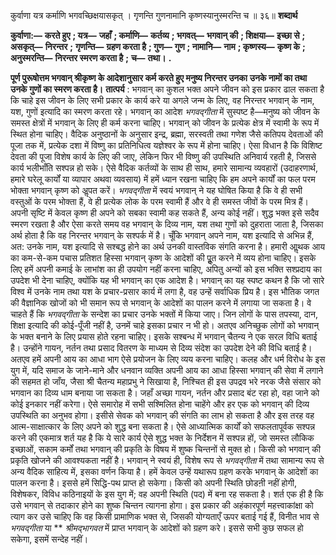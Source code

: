  

कुर्वाणा यत्र कर्माणि भगवच्छिक्षयासकृत् । गृणन्ति गुणनामानि कृष्णस्यानुस्मरन्ति च ॥ ३६॥ **शब्दार्थ** 

**कुर्वाणा:—** **करते हुए** **; यत्र—** **जहाँ** **; कर्माणि—** **कर्तव्य** **; भगवत्—** **भगवान् की** **; शिक्षया—** **इच्छा से** **; असकृत्—** **निरन्तर** **;** **गृणन्ति—** **ग्रहण करता है** **; गुण—** **गुण** **; नामानि—** **नाम** **; कृष्णस्य—** **कृष्ण के** **; अनुस्मरन्ति—** **निरन्तर स्मरण करता है** **;** **च—** **तथा।** **.** 

**पूर्ण पुरूषोत्तम भगवान् श्रीकृष्ण के आदेशानुसार कर्म करते हुए मनुष्य निरन्तर उनका** **उनके नामों का तथा उनके गुणों का स्मरण करता है।** **तात्पर्य** : भगवान् का कुशल भक्त अपने जीवन को इस प्रकार ढाल सकता है कि चाहे इस जीवन के लिए सभी प्रकार के कार्य करे या अगले जन्म के लिए, वह निरन्तर भगवान् के नाम, यश, गुणों इत्यादि का स्मरण करता रहे। भगवान् का आदेश *भगवद्गीता* में सुस्पष्ट है—मनुष्य को जीवन के समस्त क्षेत्रों में भगवान् के लिए ही कर्म करना चाहिए। भगवान् को जीवन के प्रत्येक क्षेत्र में स्वामी के रूप में स्थित होना चाहिए। वैदिक अनुष्ठानों के अनुसार इन्द्र, ब्रह्मा, सरस्वती तथा गणेश जैसे कतिपय देवताओं की पूजा तक में, प्रत्येक दशा में विष्णु का प्रतिनिधित्व यज्ञेश्वर के रूप में होना चाहिए। ऐसा विधान है कि विशिष्ट देवता की पूजा विशेष कार्य के लिए की जाए, लेकिन फिर भी विष्णु की उपस्थिति अनिवार्य रहती है, जिससे कार्य भलीभाँति सश्पन्न हो सके। ऐसे वैदिक कर्तव्यों के साथ ही साथ, हमारे सामान्य व्यवहारों (उदाहरणार्थ, हमारे घरेलू कार्यों या व्यापार अथवा व्यवसाय) में हमें ध्यान रखना चाहिए कि हम अपने कार्यों का फल परम भोक्ता भगवान् कृष्ण को अॢपत करें। *भगवद्गीता* में स्वयं भगवान् ने यह घोषित किया है कि वे ही सभी वस्तुओं के परम भोक्ता हैं, वे ही प्रत्येक लोक के परम स्वामी हैं और वे ही समस्त जीवों के परम मित्र हैं। अपनी सृष्टि में केवल कृष्ण ही अपने को सबका स्वामी कह सकते हैं, अन्य कोई नहीं। शुद्ध भक्त इसे सदैव स्मरण रखता है और ऐसा करते समय वह भगवान् के दिव्य नाम, यश तथा गुणों को दुहराता जाता है, जिसका अर्थ होता है कि वह निरन्तर भगवान् के सश्पर्क में है। चूँकि भगवान् अपने नाम, यश इत्यादि से अभिन्न हैं, अत: उनके नाम, यश इत्यादि से सश्बद्ध होने का अर्थ उनकी वास्तविक संगति करना है। हमारी आॢथक आय का कम-से-कम पचास प्रतिशत हिस्सा भगवान् कृष्ण के आदेशों की पूॢत करने में व्यय होना चाहिए। इसके लिए हमें अपनी कमाई के लाभांश का ही उपयोग नहीं करना चाहिए, अपितु अन्यों को इस भक्ति सश्प्रदाय का उपदेश भी देना चाहिए, क्योंकि यह भी भगवान् का एक आदेश है। भगवान् का यह स्पष्ट कथन है कि जो सारे विश्व में उनके नाम तथा यश के प्रचार-प्रसार कार्य में लगा है, वह उन्हें सर्वाधिक प्रिय है। इस भौतिक जगत की वैज्ञानिक खोजों को भी समान रूप से भगवान् के आदेशों का पालन करने में लगाया जा सकता है। वे चाहते हैं कि *भगवद्गीता* के सन्देश का प्रचार उनके भक्तों में किया जाए। जिन लोगों के पास तपस्या, दान, शिक्षा इत्यादि की कोई-पूँजी नहीं है, उनमें चाहे इसका प्रचार न भी हो। अतएव अनिच्छुक लोगों को भगवान् के भक्त बनाने के लिए प्रयास होते रहना चाहिए। इसके सश्बन्ध में भगवान् चैतन्य ने एक सरल विधि बताई है। उन्होंने गायन, नर्तन तथा प्रसाद वितरण के माध्यम से दिव्य संदेश का उपदेश देने की विधि बताई है। अतएव हमें अपनी आय का आधा भाग ऐसे प्रयोजन के लिए व्यय करना चाहिए। कलह और धर्म विरोध के इस युग में, यदि समाज के जाने-माने और धनवान व्यक्ति अपनी आय का आधा हिस्सा भगवान् की सेवा में लगाने की सहमत हो जाँय, जैसा श्री चैतन्य महाप्रभु ने सिखाया है, निश्चित ही इस उपद्रव भरे नरक जैसे संसार को भगवान का दिव्य धाम बनाया जा सकता है। जहाँ अच्छा गायन, नर्तन और प्रसाद बंट रहा हो, वहा जाने को कोई इनकार नहीं करेगा। ऐसे समारोह में सभी सश्मिलित होना चाहेंगे और हर एक को भगवान् की दिव्य उपस्थिति का अनुभव होगा। इसीसे सेवक को भगवान् की संगति का लाभ हो सकता है और इस तरह वह आत्म-साक्षात्कार के लिए अपने को शुद्ध बना सकता है। ऐसे आध्यात्मिक कार्यों को सफलतापूर्वक सश्पन्न करने की एकमात्र शर्त यह है कि ये सारे कार्य ऐसे शुद्ध भक्त के निर्देशन में सश्पन्न हों, जो समस्त लौकिक इच्छाओं, सकाम कर्मों तथा भगवान् की प्रकृति के विषय में शुष्क चिन्तनों से मुक्त हो। किसी को भगवान् की प्रकृति खोजने की आवश्यकता नहीं है। भगवान् ने स्वयं ही, विशेष रूप से *भगवद्गीता* में तथा सामान्य रूप से अन्य वैदिक साहित्य में, इसका वर्णन किया है। हमें केवल उन्हें यथारूप ग्रहण करके भगवान् के आदेशों का पालन करना है। इससे हमें सिद्धि-पथ प्राप्त हो सकेगा। किसी को अपनी स्थिति छोडऩी नहीं होगी, विशेषकर, विविध कठिनाइयों के इस युग में; वह अपनी स्थिति (पद) में बना रह सकता है। शर्त एक ही है कि उसे भगवान् से तदाकार होने का शुष्क चिन्तन त्यागना होगा। इस प्रकार की अहंकारपूर्ण महत्त्वाकांक्षा को त्याग कर उसे चाहिए कि वह किसी प्रामाणिक भक्त से, जिसकी योग्यताएँ ऊपर बताई गई हैं, विनीत भाव से *भगवद्गीता* या ** *श्रीमद्भागवत* में प्राप्त भगवान् के आदेशों को ग्रहण करे। इससे सभी कुछ सफल हो सकेगा, इसमें सन्देह नहीं। 